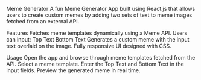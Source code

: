 Meme Generator
A fun Meme Generator App built using React.js that allows users to create custom memes by adding two sets of text to meme images fetched from an external API.

Features
Fetches meme templates dynamically using a Meme API.
Users can input:
Top Text
Bottom Text
Generates a custom meme with the input text overlaid on the image.
Fully responsive UI designed with CSS.

Usage
Open the app and browse through meme templates fetched from the API.
Select a meme template.
Enter the Top Text and Bottom Text in the input fields.
Preview the generated meme in real time.

